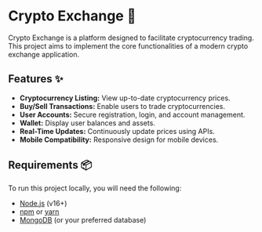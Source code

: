 # Crypto Exchange 🚀

Crypto Exchange is a platform designed to facilitate cryptocurrency trading. This project aims to implement the core functionalities of a modern crypto exchange application.

## Features ✨

- **Cryptocurrency Listing:** View up-to-date cryptocurrency prices.
- **Buy/Sell Transactions:** Enable users to trade cryptocurrencies.
- **User Accounts:** Secure registration, login, and account management.
- **Wallet:** Display user balances and assets.
- **Real-Time Updates:** Continuously update prices using APIs.
- **Mobile Compatibility:** Responsive design for mobile devices.

## Requirements 📦

To run this project locally, you will need the following:

- [Node.js](https://nodejs.org/) (v16+)
- [npm](https://www.npmjs.com/) or [yarn](https://yarnpkg.com/)
- [MongoDB](https://www.mongodb.com/) (or your preferred database)
